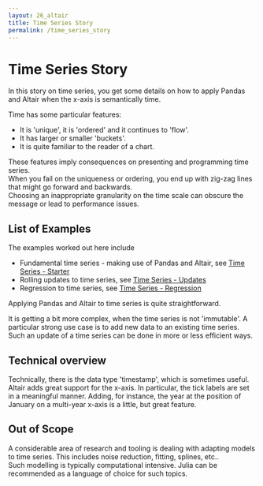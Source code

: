 ```yaml
---
layout: 26_altair
title: Time Series Story
permalink: /time_series_story
---
```



# Time Series Story

In this story on time series, you get some details on how to apply Pandas and Altair when the x-axis is semantically time.

Time has some particular features:
- It is 'unique', it is 'ordered' and it continues to 'flow'.
- It has larger or smaller 'buckets'. 
- It is quite familiar to the reader of a chart.


These features imply consequences on presenting and programming time series.<br>
When you fail on the uniqueness or ordering, you end up with zig-zag lines that might go forward and backwards. <br>
Choosing an inappropriate granularity on the time scale can obscure the message or lead to performance issues.


## List of Examples

The examples worked out here include

- Fundamental time series - making use of Pandas and Altair, see [Time Series - Starter](time_series_starter)
- Rolling updates to time series, see [Time Series - Updates](time_series_updates)
- Regression to time series, see [Time Series - Regression](time_series_regression)

Applying Pandas and Altair to time series is quite straightforward.

It is getting a bit more complex, when the time series is not 'immutable'. A particular strong use case is to add new data to an existing time series. Such an update of a time series can be done in more or less efficient ways.


## Technical overview

Technically, there is the data type 'timestamp', which is sometimes useful. 
Altair adds great support for the x-axis. In particular, the tick labels are set in a meaningful manner. 
Adding, for instance, the year at the position of January on a multi-year x-axis is a little, but great feature.


## Out of Scope

A considerable area of research and tooling is dealing with adapting models to time series. This includes noise reduction, fitting, splines, etc.. <br>
Such modelling is typically computational intensive. Julia can be recommended as a language of choice for such topics. 


